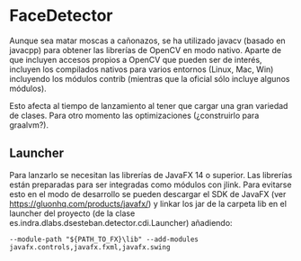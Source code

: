 # FaceDetector

Aunque sea matar moscas a cañonazos, se ha utilizado javacv (basado en javacpp) para obtener las librerías
de OpenCV en modo nativo. Aparte de que incluyen accesos propios a OpenCV que pueden ser de interés,
incluyen los compilados nativos para varios entornos (Linux, Mac, Win) incluyendo los módulos contrib
(mientras que la oficial sólo incluye algunos módulos).

Esto afecta al tiempo de lanzamiento al tener que cargar una gran variedad de clases. Para otro momento las
optimizaciones (¿construirlo para graalvm?).

 ## Launcher

Para lanzarlo se necesitan las librerías de JavaFX 14 o superior. Las librerías están preparadas para ser
integradas como módulos con jlink. Para evitarse esto en el modo de desarrollo se pueden descargar el SDK de
JavaFX (ver https://gluonhq.com/products/javafx/) y linkar los jar de la carpeta lib en el launcher del
proyecto (de la clase es.indra.dlabs.dsesteban.detector.cdi.Launcher) añadiendo:

```
--module-path "${PATH_TO_FX}\lib" --add-modules javafx.controls,javafx.fxml,javafx.swing
```
